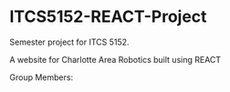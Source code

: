 # ITCS5152-REACT-Project
Semester project for ITCS 5152.

A website for Charlotte Area Robotics built using REACT

Group Members:
  
